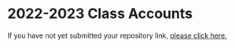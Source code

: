 # 2022-2023 Class Accounts

If you have not yet submitted your repository link, [please click here.](https://docs.google.com/forms/d/e/1FAIpQLSexdqN92M-KxJHbtJRMpBp_ILnjeC-BbjzKHdGGFnoV7vDGhw/viewform?vc=0&c=0&w=1&flr=0)
